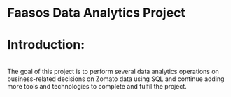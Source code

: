 # Faasos Data Analytics Project

<html>
  <h1>Introduction:</h1>
  <br>
  <p style="margin-top: 0px; text-size: 50px;">The goal of this project is to perform several data analytics operations on business-related decisions on Zomato data using SQL and continue adding more tools and technologies to complete and fulfil the project.</p>
</html>
